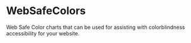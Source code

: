 # WebSafeColors
Web Safe Color charts that can be used for assisting with colorblindness accessibility for your website.

